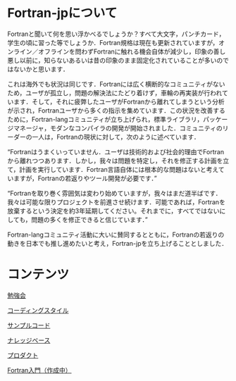 # Fortran-jpについて

Fortranと聞いて何を思い浮かべるでしょうか？すべて大文字，パンチカード，学生の頃に習った等でしょうか．Fortran規格は現在も更新されていますが，オンライン／オフラインを問わずFortranに触れる機会自体が減少し，印象の善し悪し以前に，知らないあるいは昔の印象のまま固定化されていることが多いのではないかと思います．

これは海外でも状況は同じです．Fortranには広く横断的なコミュニティがないため，ユーザが孤立し，問題の解決法にたどり着けず，車輪の再実装が行われています．そして，それに疲弊したユーザがFortranから離れてしまうという分析が示され，Fortranユーザから多くの指示を集めています．この状況を改善するために，Fortran-langコミュニティが立ち上げられ，標準ライブラリ，パッケージマネージャ，モダンなコンパイラの開発が開始されました．コミュニティのリーダーの一人は，Fortranの現状に対して，次のように述べています．

“Fortranはうまくいっていません．ユーザは技術的および社会的理由でFortranから離れつつあります．しかし，我々は問題を特定し，それを修正する計画を立て，計画を実行しています．Fortran言語自体には根本的な問題はないと考えていますが，Fortranの若返りやツール開発が必要です．”

“Fortranを取り巻く雰囲気は変わり始めていますが，我々はまだ道半ばです．我々は可能な限りプロジェクトを前進させ続けます．可能であれば，Fortranを放棄するという決定を約3年延期してください。それまでに，すべてではないにしても，問題の多くを修正できると信じています．”

Fortran-langコミュニティ活動に大いに賛同するとともに，Fortranの若返りの動きを日本でも推し進めたいと考え，Fortran-jpを立ち上げることとしました．

# コンテンツ

[勉強会](./usergroup/usergroup.md)

[コーディングスタイル](./codingstyle/codingstyle.md)

[サンプルコード](./samplecode/samplecode.md)

[ナレッジベース](./knowledge/knowledge.md)

[プロダクト](./product/product.md)

[Fortran入門（作成中）](./introduction/introduction.md)